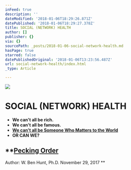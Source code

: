 ```yaml
---
inFeed: true
description: ''
dateModified: '2018-01-06T18:29:26.871Z'
datePublished: '2018-01-06T18:29:27.378Z'
title: SOCIAL (NETWORK) HEALTH
author: []
publisher: {}
via: {}
sourcePath: _posts/2018-01-06-social-network-health.md
hasPage: true
starred: false
datePublishedOriginal: '2018-01-06T13:23:56.487Z'
url: social-network-health/index.html
_type: Article

---
```

![](https://the-grid-user-content.s3-us-west-2.amazonaws.com/4a8e9630-1ede-47ca-be04-147dfc7baf04.jpg)

# SOCIAL (NETWORK) HEALTH

* **We can't all be rich.**
* **We can't all be famous.**
* **[We can't all be Someone Who Matters to the World][0]**
* **OR CAN WE?**

## **[Pecking Order ][1]
Author: W. Ben Hunt, Ph.D. November 29, 2017 **

[0]: http://epsilontheory.com/the-two-churchills/
[1]: http://epsilontheory.com/pecking-order "Network Hierarchy"